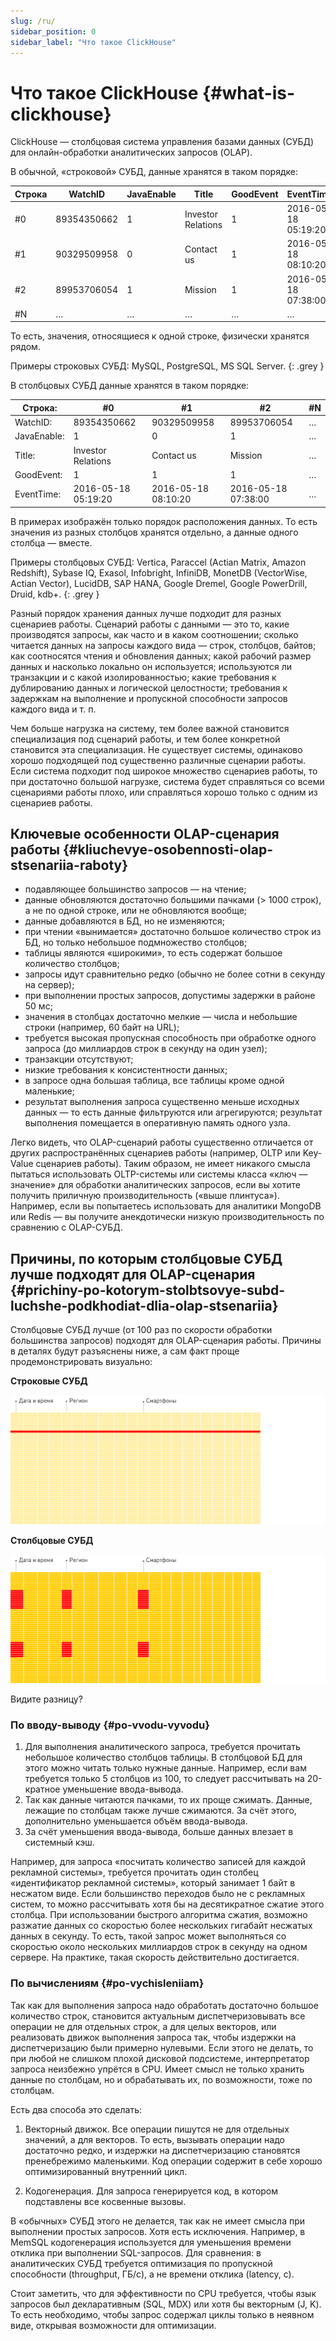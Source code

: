 ```yaml
---
slug: /ru/
sidebar_position: 0
sidebar_label: "Что такое ClickHouse"
---
```


# Что такое ClickHouse {#what-is-clickhouse}

ClickHouse — столбцовая система управления базами данных (СУБД) для онлайн-обработки аналитических запросов (OLAP).

В обычной, «строковой» СУБД, данные хранятся в таком порядке:

| Строка | WatchID     | JavaEnable | Title              | GoodEvent | EventTime           |
|--------|-------------|------------|--------------------|-----------|---------------------|
| #0    | 89354350662 | 1          | Investor Relations | 1         | 2016-05-18 05:19:20 |
| #1    | 90329509958 | 0          | Contact us         | 1         | 2016-05-18 08:10:20 |
| #2    | 89953706054 | 1          | Mission            | 1         | 2016-05-18 07:38:00 |
| #N    | …           | …          | …                  | …         | …                   |

То есть, значения, относящиеся к одной строке, физически хранятся рядом.

Примеры строковых СУБД: MySQL, PostgreSQL, MS SQL Server.
{: .grey }

В столбцовых СУБД данные хранятся в таком порядке:

| Строка:     | #0                 | #1                 | #2                 | #N |
|-------------|---------------------|---------------------|---------------------|-----|
| WatchID:    | 89354350662         | 90329509958         | 89953706054         | …   |
| JavaEnable: | 1                   | 0                   | 1                   | …   |
| Title:      | Investor Relations  | Contact us          | Mission             | …   |
| GoodEvent:  | 1                   | 1                   | 1                   | …   |
| EventTime:  | 2016-05-18 05:19:20 | 2016-05-18 08:10:20 | 2016-05-18 07:38:00 | …   |

В примерах изображён только порядок расположения данных.
То есть значения из разных столбцов хранятся отдельно, а данные одного столбца — вместе.

Примеры столбцовых СУБД: Vertica, Paraccel (Actian Matrix, Amazon Redshift), Sybase IQ, Exasol, Infobright, InfiniDB, MonetDB (VectorWise, Actian Vector), LucidDB, SAP HANA, Google Dremel, Google PowerDrill, Druid, kdb+.
{: .grey }

Разный порядок хранения данных лучше подходит для разных сценариев работы.
Сценарий работы с данными — это то, какие производятся запросы, как часто и в каком соотношении; сколько читается данных на запросы каждого вида — строк, столбцов, байтов; как соотносятся чтения и обновления данных; какой рабочий размер данных и насколько локально он используется; используются ли транзакции и с какой изолированностью; какие требования к дублированию данных и логической целостности; требования к задержкам на выполнение и пропускной способности запросов каждого вида и т. п.

Чем больше нагрузка на систему, тем более важной становится специализация под сценарий работы, и тем более конкретной становится эта специализация. Не существует системы, одинаково хорошо подходящей под существенно различные сценарии работы. Если система подходит под широкое множество сценариев работы, то при достаточно большой нагрузке, система будет справляться со всеми сценариями работы плохо, или справляться хорошо только с одним из сценариев работы.

## Ключевые особенности OLAP-сценария работы {#kliuchevye-osobennosti-olap-stsenariia-raboty}

-   подавляющее большинство запросов — на чтение;
-   данные обновляются достаточно большими пачками (\> 1000 строк), а не по одной строке, или не обновляются вообще;
-   данные добавляются в БД, но не изменяются;
-   при чтении «вынимается» достаточно большое количество строк из БД, но только небольшое подмножество столбцов;
-   таблицы являются «широкими», то есть содержат большое количество столбцов;
-   запросы идут сравнительно редко (обычно не более сотни в секунду на сервер);
-   при выполнении простых запросов, допустимы задержки в районе 50 мс;
-   значения в столбцах достаточно мелкие — числа и небольшие строки (например, 60 байт на URL);
-   требуется высокая пропускная способность при обработке одного запроса (до миллиардов строк в секунду на один узел);
-   транзакции отсутствуют;
-   низкие требования к консистентности данных;
-   в запросе одна большая таблица, все таблицы кроме одной маленькие;
-   результат выполнения запроса существенно меньше исходных данных — то есть данные фильтруются или агрегируются; результат выполнения помещается в оперативную память одного узла.

Легко видеть, что OLAP-сценарий работы существенно отличается от других распространённых сценариев работы (например, OLTP или Key-Value сценариев работы). Таким образом, не имеет никакого смысла пытаться использовать OLTP-системы или системы класса «ключ — значение» для обработки аналитических запросов, если вы хотите получить приличную производительность («выше плинтуса»). Например, если вы попытаетесь использовать для аналитики MongoDB или Redis — вы получите анекдотически низкую производительность по сравнению с OLAP-СУБД.

## Причины, по которым столбцовые СУБД лучше подходят для OLAP-сценария {#prichiny-po-kotorym-stolbtsovye-subd-luchshe-podkhodiat-dlia-olap-stsenariia}

Столбцовые СУБД лучше (от 100 раз по скорости обработки большинства запросов) подходят для OLAP-сценария работы. Причины в деталях будут разъяснены ниже, а сам факт проще продемонстрировать визуально:

**Строковые СУБД**

![Строковые](images/row-oriented.gif#)

**Столбцовые СУБД**

![Столбцовые](images/column-oriented.gif#)

Видите разницу?

### По вводу-выводу {#po-vvodu-vyvodu}

1.  Для выполнения аналитического запроса, требуется прочитать небольшое количество столбцов таблицы. В столбцовой БД для этого можно читать только нужные данные. Например, если вам требуется только 5 столбцов из 100, то следует рассчитывать на 20-кратное уменьшение ввода-вывода.
2.  Так как данные читаются пачками, то их проще сжимать. Данные, лежащие по столбцам также лучше сжимаются. За счёт этого, дополнительно уменьшается объём ввода-вывода.
3.  За счёт уменьшения ввода-вывода, больше данных влезает в системный кэш.

Например, для запроса «посчитать количество записей для каждой рекламной системы», требуется прочитать один столбец «идентификатор рекламной системы», который занимает 1 байт в несжатом виде. Если большинство переходов было не с рекламных систем, то можно рассчитывать хотя бы на десятикратное сжатие этого столбца. При использовании быстрого алгоритма сжатия, возможно разжатие данных со скоростью более нескольких гигабайт несжатых данных в секунду. То есть, такой запрос может выполняться со скоростью около нескольких миллиардов строк в секунду на одном сервере. На практике, такая скорость действительно достигается.

### По вычислениям {#po-vychisleniiam}

Так как для выполнения запроса надо обработать достаточно большое количество строк, становится актуальным диспетчеризовывать все операции не для отдельных строк, а для целых векторов, или реализовать движок выполнения запроса так, чтобы издержки на диспетчеризацию были примерно нулевыми. Если этого не делать, то при любой не слишком плохой дисковой подсистеме, интерпретатор запроса неизбежно упрётся в CPU.
Имеет смысл не только хранить данные по столбцам, но и обрабатывать их, по возможности, тоже по столбцам.

Есть два способа это сделать:

1.  Векторный движок. Все операции пишутся не для отдельных значений, а для векторов. То есть, вызывать операции надо достаточно редко, и издержки на диспетчеризацию становятся пренебрежимо маленькими. Код операции содержит в себе хорошо оптимизированный внутренний цикл.

2.  Кодогенерация. Для запроса генерируется код, в котором подставлены все косвенные вызовы.

В «обычных» СУБД этого не делается, так как не имеет смысла при выполнении простых запросов. Хотя есть исключения. Например, в MemSQL кодогенерация используется для уменьшения времени отклика при выполнении SQL-запросов. Для сравнения: в аналитических СУБД требуется оптимизация по пропускной способности (throughput, ГБ/с), а не времени отклика (latency, с).

Стоит заметить, что для эффективности по CPU требуется, чтобы язык запросов был декларативным (SQL, MDX) или хотя бы векторным (J, K). То есть необходимо, чтобы запрос содержал циклы только в неявном виде, открывая возможности для оптимизации.
